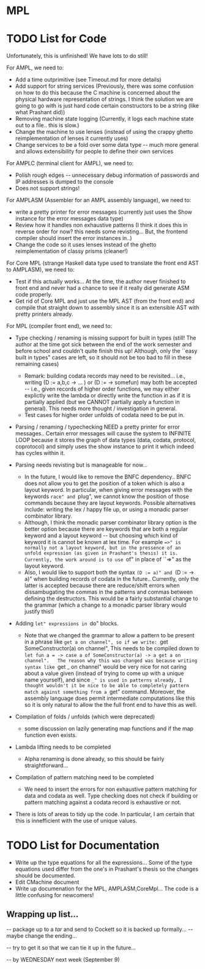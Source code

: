 # MPL

# TODO List for Code
Unfortunately, this is unfinished!
We have lots to do still!

For AMPL, we need to:
- Add a time outprimitive (see Timeout.md for more details)
- Add support for string services (Previously, there was some confusion on how to do this because the C machine is concerned about the physical hardware representation of strings. I think the solution we are going to go with is just hard code certain constructors to be a string (like what Prashant did))
- Removing machine state logging (Currently, it logs each machine state out to a file.. this is slow.)
- Change the machine to use lenses (instead of using the crappy ghetto reimplementation of lenses it currently uses) 
- Change services to be a fold over some data type -- much more general and allows extensibility for people to define their own services

For AMPLC (terminal client for AMPL), we need to:
- Polish rough edges -- unnecessary debug information of passwords and IP addresses is dumped to the console
- Does not support strings! 

For AMPLASM (Assembler for an AMPL assembly language), we need to:
- write a pretty printer for error messages (currently just uses the Show instance for the error messages data type)
- Review how it handles non exhaustive patterns (I think it does this in reverse order for now? this needs some revisting... But, the frontend compiler should insert the error instances in..)
- Change the code so it uses lenses instead of the ghetto reimplementation of classy prisms (cleaner!)

For Core MPL (strange Haskell data type used to translate the front end AST to AMPLASM), we need to:
- Test if this actually works... At the time, the author never finished to front end and never had a chance to see if it really did generate ASM code properly.
- Get rid of Core MPL and just use the MPL AST (from the front end) and compile that straight down to assembly since it is an extensible AST with pretty printers already.

For MPL (compiler front end), we need to:
- Type checking / renaming is missing support for built in types (still! The author at the time got sick between the end of the work semester and before school and couldn't quite finish this up! Although, only the ``easy built in types" cases are left, so it should not be too bad to fill in these remaining cases)
  - Remark: building codata records may need to be revisited... i.e., writing (D := a,b,c -> ... ) or (D := -> somefun) may both be accepted -- i.e., given records of higher order functions, we may either explictly write the lambda or directly write the function in as if it is partially applied (but we CANNOT partially apply a function in general). This needs more thought / investigation in general.
  - Test cases for higher order unfolds of codata need to be put in.

- Parsing / renaming / typechecking NEED a pretty printer for error messages.. Certain error messages will cause the system to INFINITE LOOP because it stores the graph of data types (data, codata, protocol, coprotocol) and simply uses the show instance to print it which indeed has cycles within it.

- Parsing needs revisting but is manageable for now...
  - In the future, I would like to remove the BNFC dependency.. BNFC does not allow you to get the position of a token which is also a layout keyword. In particular, when giving error messages with the keywords ``race" and ``plug", we cannot know the position of those commands because they are layout keywords. Possible alternatives include: writing the lex / happy file up, or using a monadic parser combinator library.
  - Although, I think the monadic parser combinator library option is the better option because there are keywords that are both a regular keyword and a layout keyword -- but choosing which kind of keyword it is cannot be known at lex time. For example ``=>" is normally not a layout keyword, but in the pressence of an unfold expression (as given in Prashant's thesis) it is. Currently, the work around is to use ``of" in place of ``=>" as the layout keyword.
  - Also, I would like to support both the syntax ``(D := a)" and ``(D := -> a)" when building records of codata in the future.. Currently, only the latter is accepted because there are reduce/shift errors when dissambugating the commas in the patterns and commas between defining the destructors. This would be a fairly substantial change to the grammar (which a change to a monadic parser library would justify this!)

- Adding ``let" expressions in ``do" blocks. 
  - Note that we changed the grammar to allow a pattern to be present in a phrase like ``get a on channel", so if we write:
        ``get SomeConstructor(a) on channel", 
    This needs to be compiled down to 
        ``let fun a = -> case a of SomeConstructor(a) -> a
          get a on channel".  
    The reason why this was changed was because writing syntax like ``get _ on channel" would be very nice for not caring about a value given (instead of trying to come up with a unique name yourself), and since ``_" is used in patterns already, I thought wouldn't it be nice to be able to completely pattern match against something from a ``get" command.  Moreover, the assembly language does permit intermediate computations like this so it is only natural to allow the the full front end to have this as well.

- Compilation of folds / unfolds (which were deprecated)
  - some discussion on lazily generating map functions and if the map function even exists.

- Lambda lifting needs to be completed
  - Alpha renaming is done already, so this should be fairly straightforward...

- Compilation of pattern matching need to be completed
  - We need to insert the errors for non exhaustive pattern matching for data and codata as well. Type checking does not check if building or pattern matching against a codata record is exhaustive or not.

- There is lots of areas to tidy up the code. In particular, I am certain that this is innefficient with the use of unique values.

# TODO List for Documentation 
- Write up the type equations for all the expressions... Some of the type equations used differ from the one's in Prashant's thesis so the changes should be documented.
- Edit CMachine document
- Write up documenation for the MPL, AMPLASM,CoreMpl... The code is a little confusing for newcomers!

## Wrapping up list...
-- package up to a *tar* and send to Cockett so it is backed up formally...
-- maybe change the ending...

-- try to get it so that we can tie it up in the future...

-- by WEDNESDAY next week (September 9)
